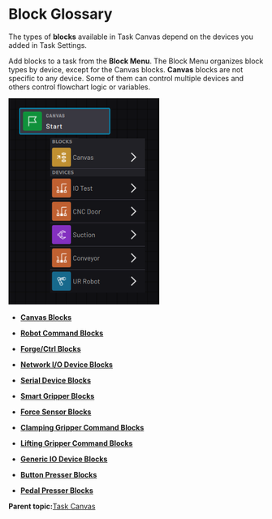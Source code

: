 # Block Glossary

The types of **blocks** available in Task Canvas depend on the devices you added in Task Settings.

Add blocks to a task from the **Block Menu**. The Block Menu organizes block types by device, except for the Canvas blocks. **Canvas** blocks are not specific to any device. Some of them can control multiple devices and others control flowchart logic or variables.

![](../Images/TaskCanvasBlockGlossary/Menu.png)

-   **[Canvas Blocks](../TaskCanvasBlockGlossary/Canvas-Overview.md)**  

-   **[Robot Command Blocks](../TaskCanvasBlockGlossary/Robot-Overview.md)**  

-   **[Forge/Ctrl Blocks](../TaskCanvasBlockGlossary/Device-ForgeCtrl.md)**  

-   **[Network I/O Device Blocks](../TaskCanvasBlockGlossary/Device-Network.md)**  

-   **[Serial Device Blocks](../TaskCanvasBlockGlossary/Device-Serial.md)**  

-   **[Smart Gripper Blocks](../TaskCanvasBlockGlossary/Device-SmartGripper.md)**  

-   **[Force Sensor Blocks](../TaskCanvasBlockGlossary/Device-ForceSensor.md)**  

-   **[Clamping Gripper Command Blocks](../TaskCanvasBlockGlossary/Device-ClampingGripper.md)**  

-   **[Lifting Gripper Command Blocks](../TaskCanvasBlockGlossary/Device-LiftingGripper.md)**  

-   **[Generic IO Device Blocks](../TaskCanvasBlockGlossary/Device-GenericIODevice.md)**  

-   **[Button Presser Blocks](../TaskCanvasBlockGlossary/Device-ButtonPresser.md)**  

-   **[Pedal Presser Blocks](../TaskCanvasBlockGlossary/Device-PedalPresser.md)**  


**Parent topic:**[Task Canvas](../TaskCanvas/TaskCanvasOverview.md)

